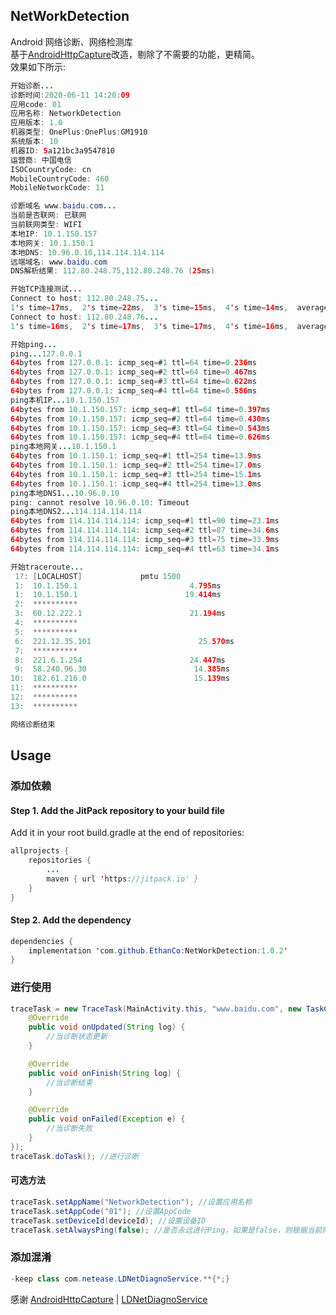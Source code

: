 ## NetWorkDetection

Android 网络诊断、网络检测库  
基于[AndroidHttpCapture](https://github.com/JZ-Darkal/AndroidHttpCapture)改造，剔除了不需要的功能，更精简。  
效果如下所示:  
```java
开始诊断...
诊断时间:2020-06-11 14:20:09
应用code: 01
应用名称: NetworkDetection
应用版本: 1.0
机器类型: OnePlus:OnePlus:GM1910
系统版本: 10
机器ID: 5a121bc3a9547810
运营商: 中国电信
ISOCountryCode: cn
MobileCountryCode: 460
MobileNetworkCode: 11

诊断域名 www.baidu.com...
当前是否联网: 已联网
当前联网类型: WIFI
本地IP: 10.1.150.157
本地网关: 10.1.150.1
本地DNS: 10.96.0.10,114.114.114.114
远端域名: www.baidu.com
DNS解析结果: 112.80.248.75,112.80.248.76 (25ms)

开始TCP连接测试...
Connect to host: 112.80.248.75...
1's time=17ms,  2's time=22ms,  3's time=15ms,  4's time=14ms,  average=17ms
Connect to host: 112.80.248.76...
1's time=16ms,  2's time=17ms,  3's time=17ms,  4's time=16ms,  average=16ms

开始ping...
ping...127.0.0.1
64bytes from 127.0.0.1: icmp_seq=#1 ttl=64 time=0.236ms
64bytes from 127.0.0.1: icmp_seq=#2 ttl=64 time=0.467ms
64bytes from 127.0.0.1: icmp_seq=#3 ttl=64 time=0.622ms
64bytes from 127.0.0.1: icmp_seq=#4 ttl=64 time=0.586ms
ping本机IP...10.1.150.157
64bytes from 10.1.150.157: icmp_seq=#1 ttl=64 time=0.397ms
64bytes from 10.1.150.157: icmp_seq=#2 ttl=64 time=0.430ms
64bytes from 10.1.150.157: icmp_seq=#3 ttl=64 time=0.543ms
64bytes from 10.1.150.157: icmp_seq=#4 ttl=64 time=0.626ms
ping本地网关...10.1.150.1
64bytes from 10.1.150.1: icmp_seq=#1 ttl=254 time=13.9ms
64bytes from 10.1.150.1: icmp_seq=#2 ttl=254 time=17.0ms
64bytes from 10.1.150.1: icmp_seq=#3 ttl=254 time=15.1ms
64bytes from 10.1.150.1: icmp_seq=#4 ttl=254 time=13.0ms
ping本地DNS1...10.96.0.10
ping: cannot resolve 10.96.0.10: Timeout
ping本地DNS2...114.114.114.114
64bytes from 114.114.114.114: icmp_seq=#1 ttl=90 time=23.1ms
64bytes from 114.114.114.114: icmp_seq=#2 ttl=87 time=34.6ms
64bytes from 114.114.114.114: icmp_seq=#3 ttl=75 time=33.9ms
64bytes from 114.114.114.114: icmp_seq=#4 ttl=63 time=34.1ms

开始traceroute...
 1?: [LOCALHOST]             pmtu 1500
 1:  10.1.150.1                         4.795ms 
 1:  10.1.150.1                        19.414ms 
 2:  **********
 3:  60.12.222.1                        21.194ms 
 4:  **********
 5:  **********
 6:  221.12.35.101                        25.570ms 
 7:  **********
 8:  221.6.1.254                        24.447ms 
 9:  58.240.96.30                        14.385ms 
10:  182.61.216.0                        15.139ms 
11:  **********
12:  **********
13:  **********

网络诊断结束
```

## Usage
### 添加依赖
#### Step 1. Add the JitPack repository to your build file
Add it in your root build.gradle at the end of repositories:

```java
allprojects {
	repositories {
		...
		maven { url 'https://jitpack.io' }
	}
}
```

#### Step 2. Add the dependency

```java
dependencies {
    implementation 'com.github.EthanCo:NetWorkDetection:1.0.2'
}
```

### 进行使用
```java
traceTask = new TraceTask(MainActivity.this, "www.baidu.com", new TaskCallBack() {
    @Override
    public void onUpdated(String log) {
        //当诊断状态更新
    }

    @Override
    public void onFinish(String log) {
        //当诊断结束
    }

    @Override
    public void onFailed(Exception e) {
        //当诊断失败
    }
});
traceTask.doTask(); //进行诊断
```

#### 可选方法
```java
traceTask.setAppName("NetworkDetection"); //设置应用名称
traceTask.setAppCode("01"); //设置AppCode
traceTask.setDeviceId(deviceId); //设置设备ID
traceTask.setAlwaysPing(false); //是否永远进行Ping，如果是false，则根据当前网络环境判断是否要Ping
```

### 添加混淆

```java
-keep class com.netease.LDNetDiagnoService.**{*;}
```

感谢 [AndroidHttpCapture](https://github.com/JZ-Darkal/AndroidHttpCapture) | [LDNetDiagnoService](https://github.com/Lede-Inc/LDNetDiagnoService_Android)
